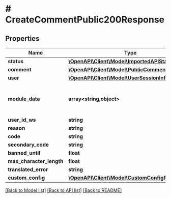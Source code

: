 # # CreateCommentPublic200Response

## Properties

Name | Type | Description | Notes
------------ | ------------- | ------------- | -------------
**status** | [**\OpenAPI\Client\Model\ImportedAPIStatusFAILED**](ImportedAPIStatusFAILED.md) |  |
**comment** | [**\OpenAPI\Client\Model\PublicComment**](PublicComment.md) |  |
**user** | [**\OpenAPI\Client\Model\UserSessionInfo**](UserSessionInfo.md) |  |
**module_data** | **array<string,object>** | Construct a type with a set of properties K of type T | [optional]
**user_id_ws** | **string** |  | [optional]
**reason** | **string** |  |
**code** | **string** |  |
**secondary_code** | **string** |  | [optional]
**banned_until** | **float** |  | [optional]
**max_character_length** | **float** |  | [optional]
**translated_error** | **string** |  | [optional]
**custom_config** | [**\OpenAPI\Client\Model\CustomConfigParameters**](CustomConfigParameters.md) |  | [optional]

[[Back to Model list]](../../README.md#models) [[Back to API list]](../../README.md#endpoints) [[Back to README]](../../README.md)
